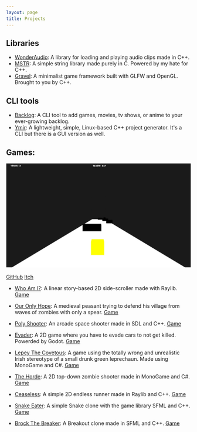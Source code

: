 ```yaml
---
layout: page
title: Projects
---
```


## Libraries

- [WonderAudio](https://github.com/MohamedAG2002/WonderAudio): A library for loading and playing audio clips made in C++.
- [MSTR](https://github.com/MohamedAG2002/MSTR): A simple string library made purely in C. Powered by my hate for C++.
- [Gravel](https://github.com/MohamedAG2002/Gravel): A minimalist game framework built with GLFW and OpenGL. Brought to you by C++.

## CLI tools

- [Backlog](http://github.com/MohamedAG2002/Backlog): A CLI tool to add games, movies, tv shows, or anime to your ever-growing backlog.
- [Ymir](http://github.com/MohamedAG2002/Ymir): A lightweight, simple, Linux-based C++ project generator. It's a CLI but there is a GUI version as well.

## Games:
![Cube Run](assets/img/cube_run-3.png "A minimal 3D endless runner made entirely from scratch using OpenGL and C++")

[GitHub](http://github.com/MohamedAG2002/CubeRun) [Itch](https://mohamedag.itch.io/cube-run) 

- [Who Am I?](http://github.com/MohamedAG2002/WhoAmI): A linear story-based 2D side-scroller made with Raylib. [Game](https://mohamedag.itch.io/who-am-i)

- [Our Only Hope](http://github.com/MohamedAG2002/OurOnlyHope): A medieval peasant trying to defend his village from waves of zombies with only a spear. [Game](https://mohamedag.itch.io/our-only-hope) 

- [Poly Shooter](http://github.com/MohamedAG2002/PolyShooter): An arcade space shooter made in SDL and C++. [Game](https://mohamedag.itch.io/poly-shooter) 

- [Evader](http://github.com/MohamedAG2002/Evader): A 2D game where you have to evade cars to not get killed. Powerded by Godot. [Game](https://mohamedag.itch.io/evader)

- [Lepey The Covetous](http://github.com/MohamedAG2002/Lepey-The-Covetous): A game using the totally wrong and unrealistic Irish stereotype of a small drunk green leprechaun. Made using MonoGame and C#. [Game](https://mohamedag.itch.io/lepey-the-covetous)

- [The Horde](http://github.com/MohamedAG2002/The-Horde): A 2D top-down zombie shooter made in MonoGame and C#. [Game](https://mohamedag.itch.io/the-horde)

- [Ceaseless](http://github.com/MohamedAG2002/Ceaseless): A simple 2D endless runner made in Raylib and C++. [Game](https://mohamedag.itch.io/ceaseless)

- [Snake Eater](http://github.com/MohamedAG2002/Snake-Eater): A simple Snake clone with the game library SFML and C++. [Game](https://mohamedag.itch.io/snake-eater)

- [Brock The Breaker](http://github.com/MohamedAG2002/Brock-The-Breaker): A Breakout clone made in SFML and C++. [Game](https://mohamedag.itch.io/brock-the-breaker)

